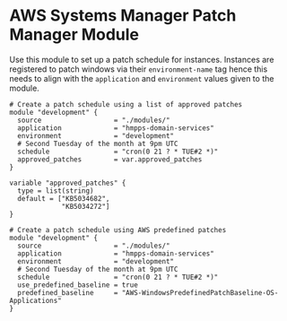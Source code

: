 # AWS Systems Manager Patch Manager Module

Use this module to set up a patch schedule for instances.  Instances are registered to patch windows via their `environment-name` tag hence this needs to align with the `application` and `environment` values given to the module.
```hcl
# Create a patch schedule using a list of approved patches
module "development" {
  source                  = "./modules/"
  application             = "hmpps-domain-services"
  environment             = "development"
  # Second Tuesday of the month at 9pm UTC
  schedule                = "cron(0 21 ? * TUE#2 *)"
  approved_patches        = var.approved_patches
}

variable "approved_patches" {
  type = list(string)
  default = ["KB5034682",
             "KB5034272"]
}
```
```hcl
# Create a patch schedule using AWS predefined patches
module "development" {
  source                  = "./modules/"
  application             = "hmpps-domain-services"
  environment             = "development"
  # Second Tuesday of the month at 9pm UTC
  schedule                = "cron(0 21 ? * TUE#2 *)"
  use_predefined_baseline = true
  predefined_baseline     = "AWS-WindowsPredefinedPatchBaseline-OS-Applications"
}
```
